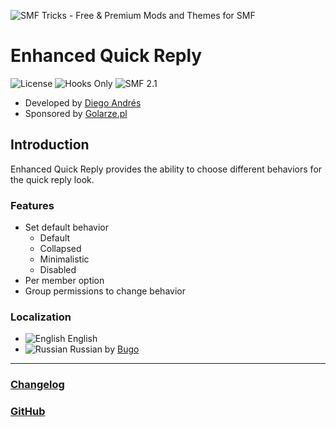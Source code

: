 ![SMF Tricks - Free & Premium Mods and Themes for SMF](https://smftricks.com/logos/logo.png)

# Enhanced Quick Reply
![License](https://img.shields.io/badge/License-MPL%202.0-248049) ![Hooks Only](https://img.shields.io/badge/Hooks%20Only-Yes-6041a3) ![SMF 2.1](https://img.shields.io/badge/SMF-2.1-3f73a0)

* Developed by [Diego Andrés](https://github.com/DiegoAndresCortes)
* Sponsored by [Golarze.pl](https://www.golarze.pl/index.php)

## Introduction
Enhanced Quick Reply provides the ability to choose different behaviors for the quick reply look.

### Features
- Set default behavior
  - Default
  - Collapsed
  - Minimalistic
  - Disabled
- Per member option
- Group permissions to change behavior

### Localization
- ![English](https://www.simplemachines.org/site_images/lang/english.gif) English
- ![Russian](https://www.simplemachines.org/site_images/lang/russian.gif) Russian by [Bugo](https://www.simplemachines.org/community/index.php?action=profile;u=229017)
---
### [Changelog](https://github.com/SMFTricks/Enhanced-Quick-Reply/blob/main/CHANGELOG.md)
### [GitHub](https://github.com/SMFTricks/Enhanced-Quick-Reply)